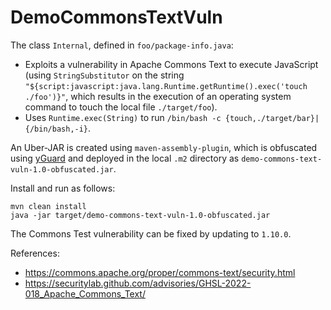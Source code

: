# DemoCommonsTextVuln

The class `Internal`, defined in `foo/package-info.java`:

- Exploits a vulnerability in Apache Commons Text to execute JavaScript (using
`StringSubstitutor` on the string
`"${script:javascript:java.lang.Runtime.getRuntime().exec('touch ./foo')}"`,
which results in the execution of an operating system command to touch the local file `./target/foo`).
- Uses `Runtime.exec(String)` to run `/bin/bash -c {touch,./target/bar}|{/bin/bash,-i}`.

An Uber-JAR is created using `maven-assembly-plugin`, which is obfuscated using
[yGuard](https://github.com/yWorks/yGuard/) and deployed in the local `.m2`
directory as `demo-commons-text-vuln-1.0-obfuscated.jar`.

Install and run as follows:
```
mvn clean install
java -jar target/demo-commons-text-vuln-1.0-obfuscated.jar 
```

The Commons Test vulnerability can be fixed by updating to `1.10.0`.

References:
- https://commons.apache.org/proper/commons-text/security.html
- https://securitylab.github.com/advisories/GHSL-2022-018_Apache_Commons_Text/